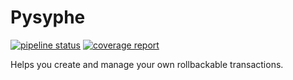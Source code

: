 Pysyphe
=======

[![pipeline status](https://gitlab.priv.sewan.fr/sophia/pysyphe/badges/master/pipeline.svg)](https://gitlab.priv.sewan.fr/sophia/pysyphe/commits/master)
[![coverage report](https://gitlab.priv.sewan.fr/sophia/pysyphe/badges/master/coverage.svg)](https://gitlab.priv.sewan.fr/sophia/pysyphe/commits/master)

Helps you create and manage your own rollbackable transactions.
